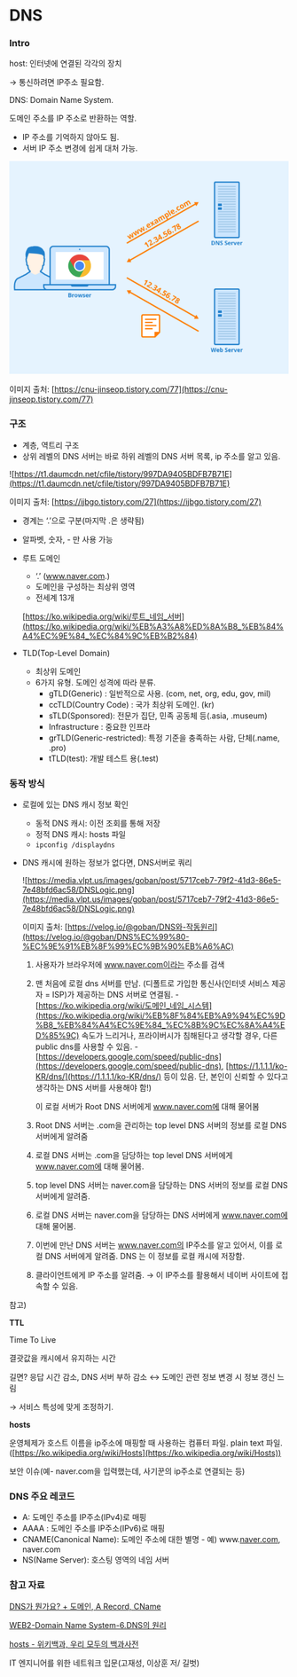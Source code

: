 # DNS

### Intro

host: 인터넷에 연결된 각각의 장치 

→ 통신하려면 IP주소 필요함.

DNS: Domain Name System. 

도메인 주소를 IP 주소로 반환하는 역할.

- IP 주소를 기억하지 않아도 됨.
- 서버 IP 주소 변경에 쉽게 대처 가능.

![Untitled](DNS%204a9f8/Untitled.png)

이미지 출처: [https://cnu-jinseop.tistory.com/77](https://cnu-jinseop.tistory.com/77)

### 구조

- 계층, 역트리 구조
- 상위 레벨의 DNS 서버는 바로 하위 레벨의 DNS 서버 목록, ip 주소를 알고 있음.

![https://t1.daumcdn.net/cfile/tistory/997DA9405BDFB7B71E](https://t1.daumcdn.net/cfile/tistory/997DA9405BDFB7B71E)

이미지 출처: [https://ijbgo.tistory.com/27](https://ijbgo.tistory.com/27)

- 경계는  ‘.’으로 구분(마지막 .은 생략됨)
- 알파벳, 숫자, - 만 사용 가능

- 루트 도메인
    - ‘.’ (www.naver.com.)
    - 도메인을 구성하는 최상위 영역
    - 전세계 13개
    
    [https://ko.wikipedia.org/wiki/루트_네임_서버](https://ko.wikipedia.org/wiki/%EB%A3%A8%ED%8A%B8_%EB%84%A4%EC%9E%84_%EC%84%9C%EB%B2%84)
    

- TLD(Top-Level Domain)
    - 최상위 도메인
    - 6가지 유형. 도메인 성격에 따라 분류.
        - gTLD(Generic) : 일반적으로 사용. (com, net, org, edu, gov, mil)
        - ccTLD(Country Code) : 국가 최상위 도메인. (kr)
        - sTLD(Sponsored): 전문가 집단, 민족 공동체 등(.asia, .museum)
        - Infrastructure : 중요한 인프라
        - grTLD(Generic-restricted): 특정 기준을 충족하는 사람, 단체(.name, .pro)
        - tTLD(test): 개발 테스트 용(.test)
        

### 동작 방식

- 로컬에 있는 DNS 캐시 정보 확인
    - 동적 DNS 캐시: 이전 조회를 통해 저장
    - 정적 DNS 캐시: hosts 파일
    - `ipconfig /displaydns`
    
- DNS 캐시에 원하는 정보가 없다면, DNS서버로 쿼리
    
    ![https://media.vlpt.us/images/goban/post/5717ceb7-79f2-41d3-86e5-7e48bfd6ac58/DNSLogic.png](https://media.vlpt.us/images/goban/post/5717ceb7-79f2-41d3-86e5-7e48bfd6ac58/DNSLogic.png)
    
    이미지 출처: [https://velog.io/@goban/DNS와-작동원리](https://velog.io/@goban/DNS%EC%99%80-%EC%9E%91%EB%8F%99%EC%9B%90%EB%A6%AC)
    
    1. 사용자가 브라우저에 www.naver.com이라는 주소를 검색
    2. 맨 처음에 로컬 dns 서버를 만남. (디폴트로 가입한 통신사(인터넷 서비스 제공자 = ISP)가 제공하는 DNS 서버로 연결됨. - [https://ko.wikipedia.org/wiki/도메인_네임_시스템](https://ko.wikipedia.org/wiki/%EB%8F%84%EB%A9%94%EC%9D%B8_%EB%84%A4%EC%9E%84_%EC%8B%9C%EC%8A%A4%ED%85%9C) 속도가 느리거나, 프라이버시가 침해된다고 생각할 경우, 다른 public dns를 사용할 수 있음. - [https://developers.google.com/speed/public-dns](https://developers.google.com/speed/public-dns),  [https://1.1.1.1/ko-KR/dns/](https://1.1.1.1/ko-KR/dns/) 등이 있음. 단, 본인이 신뢰할 수 있다고 생각하는 DNS 서버를 사용해야 함!)
        
        이 로컬 서버가 Root DNS 서버에게 www.naver.com에 대해 물어봄
        
    3. Root DNS 서버는 .com을 관리하는 top level DNS 서버의 정보를 로컬 DNS 서버에게 알려줌
    4. 로컬 DNS 서버는 .com을 담당하는 top level DNS 서버에게 www.naver.com에 대해 물어봄.
    5. top level DNS 서버는 naver.com을 담당하는 DNS 서버의 정보를 로컬 DNS 서버에게 알려줌.
    6. 로컬 DNS 서버는 naver.com을 담당하는 DNS 서버에게 www.naver.com에 대해 물어봄.
    7. 이번에 만난 DNS 서버는 www.naver.com의 IP주소를 알고 있어서, 이를 로컬 DNS 서버에게 알려줌. DNS 는 이 정보를 로컬 캐시에 저장함.
    8. 클라이언트에게 IP 주소를 알려줌. → 이 IP주소를 활용해서 네이버 사이트에 접속할 수 있음.
    

참고)

**TTL**

Time To Live

결괏값을 캐시에서 유지하는 시간

길면? 응답 시간 감소, DNS 서버 부하 감소 ↔ 도메인 관련 정보 변경 시 정보 갱신 느림 

→ 서비스 특성에 맞게 조정하기.

**hosts**

운영체제가 호스트 이름을 ip주소에 매핑할 때 사용하는 컴퓨터 파일. plain text 파일. ([https://ko.wikipedia.org/wiki/Hosts](https://ko.wikipedia.org/wiki/Hosts))

보안 이슈(예- naver.com을 입력했는데, 사기꾼의 ip주소로 연결되는 등)

### DNS 주요 레코드

- A: 도메인 주소를 IP주소(IPv4)로 매핑
- AAAA : 도메인 주소를 IP주소(IPv6)로 매핑
- CNAME(Canonical Name): 도메인 주소에 대한 별명 - 예) www.[naver.com](http://naver.com), naver.com
- NS(Name Server): 호스팅 영역의 네임 서버

### 참고 자료

[DNS가 뭔가요? + 도메인, A Record, CName](https://www.youtube.com/watch?v=6fc9NAQkcv0)

[WEB2-Domain Name System-6.DNS의 원리](https://www.youtube.com/watch?v=iM07I1X7qkg)

[hosts - 위키백과, 우리 모두의 백과사전](https://ko.wikipedia.org/wiki/Hosts)

IT 엔지니어를 위한 네트워크 입문(고재성, 이상훈 저/ 길벗)

